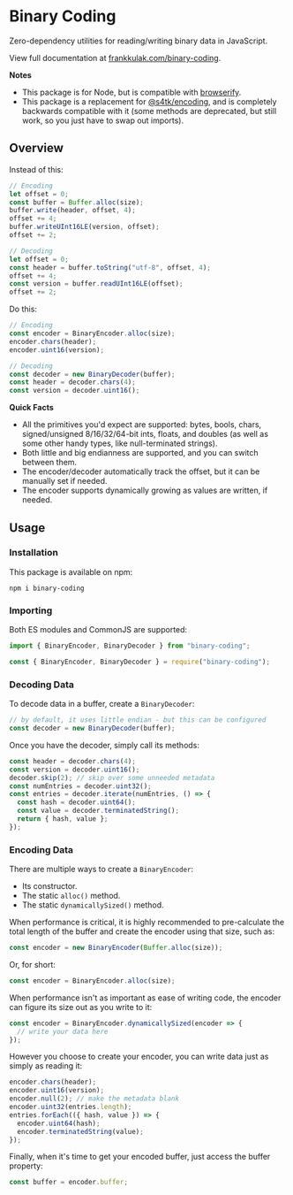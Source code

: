 # Binary Coding

Zero-dependency utilities for reading/writing binary data in JavaScript.

View full documentation at [frankkulak.com/binary-coding](https://frankkulak.com/binary-coding/).

**Notes**
- This package is for Node, but is compatible with [browserify](https://www.npmjs.com/package/browserify).
- This package is a replacement for [@s4tk/encoding](https://www.npmjs.com/package/@s4tk/encoding), and is completely backwards compatible with it (some methods are deprecated, but still work, so you just have to swap out imports).

## Overview

Instead of this:
```ts
// Encoding
let offset = 0;
const buffer = Buffer.alloc(size);
buffer.write(header, offset, 4);
offset += 4;
buffer.writeUInt16LE(version, offset);
offset += 2;

// Decoding
let offset = 0;
const header = buffer.toString("utf-8", offset, 4);
offset += 4;
const version = buffer.readUInt16LE(offset);
offset += 2;
```

Do this:
```ts
// Encoding
const encoder = BinaryEncoder.alloc(size);
encoder.chars(header);
encoder.uint16(version);

// Decoding
const decoder = new BinaryDecoder(buffer);
const header = decoder.chars(4);
const version = decoder.uint16();
```

**Quick Facts**
- All the primitives you'd expect are supported: bytes, bools, chars, signed/unsigned 8/16/32/64-bit ints, floats, and doubles (as well as some other handy types, like null-terminated strings).
- Both little and big endianness are supported, and you can switch between them.
- The encoder/decoder automatically track the offset, but it can be manually set if needed.
- The encoder supports dynamically growing as values are written, if needed.

## Usage

### Installation

This package is available on npm:
```console
npm i binary-coding
```

### Importing

Both ES modules and CommonJS are supported:
```ts
import { BinaryEncoder, BinaryDecoder } from "binary-coding";
```
```js
const { BinaryEncoder, BinaryDecoder } = require("binary-coding");
```

### Decoding Data

To decode data in a buffer, create a `BinaryDecoder`:
```ts
// by default, it uses little endian - but this can be configured
const decoder = new BinaryDecoder(buffer);
```

Once you have the decoder, simply call its methods:
```ts
const header = decoder.chars(4);
const version = decoder.uint16();
decoder.skip(2); // skip over some unneeded metadata
const numEntries = decoder.uint32();
const entries = decoder.iterate(numEntries, () => {
  const hash = decoder.uint64();
  const value = decoder.terminatedString();
  return { hash, value };
});
```

### Encoding Data

There are multiple ways to create a `BinaryEncoder`:
- Its constructor.
- The static `alloc()` method.
- The static `dynamicallySized()` method.

When performance is critical, it is highly recommended to pre-calculate the total length of the buffer and create the encoder using that size, such as:
```ts
const encoder = new BinaryEncoder(Buffer.alloc(size));
```

Or, for short:
```ts
const encoder = BinaryEncoder.alloc(size);
```

When performance isn't as important as ease of writing code, the encoder can figure its size out as you write to it:
```ts
const encoder = BinaryEncoder.dynamicallySized(encoder => {
  // write your data here
});
```

However you choose to create your encoder, you can write data just as simply as reading it:
```ts
encoder.chars(header);
encoder.uint16(version);
encoder.null(2); // make the metadata blank
encoder.uint32(entries.length);
entries.forEach(({ hash, value }) => {
  encoder.uint64(hash);
  encoder.terminatedString(value);
});
```

Finally, when it's time to get your encoded buffer, just access the buffer property:
```ts
const buffer = encoder.buffer;
```
